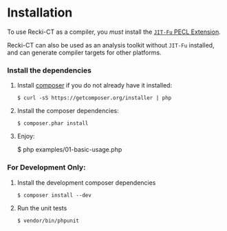 <!--
 * Copyright 2014 Google Inc. All rights reserved.
 *
 * Licensed under the Apache License, Version 2.0 (the "License");
 * you may not use this file except in compliance with the License.
 * You may obtain a copy of the License at
 *
 *     http://www.apache.org/licenses/LICENSE-2.0
 *
 * Unless required by applicable law or agreed to in writing, software
 * distributed under the License is distributed on an "AS IS" BASIS,
 * WITHOUT WARRANTIES OR CONDITIONS OF ANY KIND, either express or implied.
 * See the License for the specific language governing permissions and
 * limitations under the License.
 *
 * @copyright 2014 Google Inc. All rights reserved
 * @license http://www.apache.org/licenses/LICENSE-2.0.txt Apache-2.0
-->

Installation
============

To use Recki-CT as a compiler, you *must* install the [`JIT-Fu` PECL Extension](https://github.com/krakjoe/jitfu).

Recki-CT can also be used as an analysis toolkit without `JIT-Fu` installed, and can generate compiler targets for other platforms.

### Install the dependencies

 1. Install [composer](https://getcomposer.org/download/) if you do not already have it installed:

        $ curl -sS https://getcomposer.org/installer | php

 2. Install the composer dependencies:

        $ composer.phar install

 3. Enjoy:

    $ php examples/01-basic-usage.php

### For Development Only:

 1. Install the development composer dependencies

        $ composer install --dev

 2. Run the unit tests

        $ vendor/bin/phpunit
